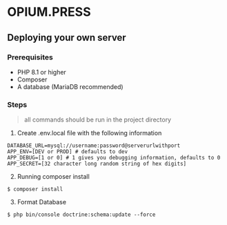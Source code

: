 # OPIUM.PRESS
## Deploying your own server
### Prerequisites 
- PHP 8.1 or higher
- Composer
- A database (MariaDB recommended)

### Steps
> all commands should be run in the project directory
1. Create .env.local file with the following information
```dotenv
DATABASE_URL=mysql://username:password@serverurlwithport
APP_ENV=[DEV or PROD] # defaults to dev
APP_DEBUG=[1 or 0] # 1 gives you debugging information, defaults to 0
APP_SECRET=[32 character long random string of hex digits]
```
2. Running composer install
```shell
$ composer install
```
3. Format Database
```shell
$ php bin/console doctrine:schema:update --force
```